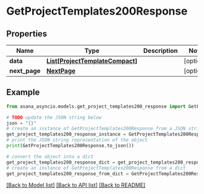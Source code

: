 # GetProjectTemplates200Response


## Properties

Name | Type | Description | Notes
------------ | ------------- | ------------- | -------------
**data** | [**List[ProjectTemplateCompact]**](ProjectTemplateCompact.md) |  | [optional] 
**next_page** | [**NextPage**](NextPage.md) |  | [optional] 

## Example

```python
from asana_asyncio.models.get_project_templates200_response import GetProjectTemplates200Response

# TODO update the JSON string below
json = "{}"
# create an instance of GetProjectTemplates200Response from a JSON string
get_project_templates200_response_instance = GetProjectTemplates200Response.from_json(json)
# print the JSON string representation of the object
print(GetProjectTemplates200Response.to_json())

# convert the object into a dict
get_project_templates200_response_dict = get_project_templates200_response_instance.to_dict()
# create an instance of GetProjectTemplates200Response from a dict
get_project_templates200_response_from_dict = GetProjectTemplates200Response.from_dict(get_project_templates200_response_dict)
```
[[Back to Model list]](../README.md#documentation-for-models) [[Back to API list]](../README.md#documentation-for-api-endpoints) [[Back to README]](../README.md)


